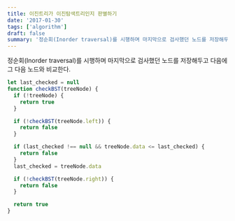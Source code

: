 ```yaml
---
title: 이진트리가 이진탐색트리인지 판별하기
date: '2017-01-30'
tags: ['algorithm']
draft: false
summary: '정순회(Inorder traversal)를 시행하며 마지막으로 검사했던 노드를 저장해두고 다음에 그 다음 노드와 비교한다.'
---
```


정순회(Inorder traversal)를 시행하며 마지막으로 검사했던 노드를 저장해두고 다음에 그 다음 노드와 비교한다.

```javascript
let last_checked = null
function checkBST(treeNode) {
  if (!treeNode) {
    return true
  }

  if (!checkBST(treeNode.left)) {
    return false
  }

  if (last_checked !== null && treeNode.data <= last_checked) {
    return false
  }
  last_checked = treeNode.data

  if (!checkBST(treeNode.right)) {
    return false
  }

  return true
}
```
